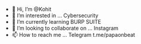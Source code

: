 - 👋 Hi, I’m @Kohit
- 👀 I’m interested in ... Cybersecurity
- 🌱 I’m currently learning BURP SUITE
- 💞️ I’m looking to collaborate on ... Instagram
- 📫 How to reach me ... Telegram t.me/papaonbeat

<!---
Kohit-kali/Kohit-kali is a ✨ special ✨ repository because its `README.md` (this file) appears on your GitHub profile.
You can click the Preview link to take a look at your changes.
--->
